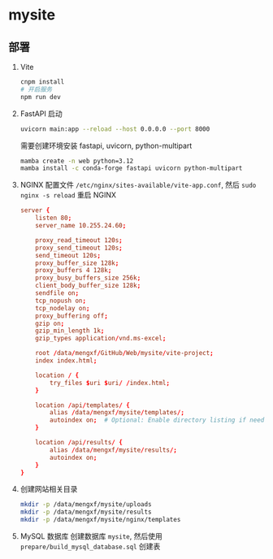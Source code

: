 # mysite

## 部署

1. Vite

    ```bash
    cnpm install
    # 开启服务
    npm run dev
    ```

2. FastAPI
    启动

    ```bash
    uvicorn main:app --reload --host 0.0.0.0 --port 8000
    ```

    需要创建环境安装 fastapi, uvicorn, python-multipart

    ```bash
    mamba create -n web python=3.12
    mamba install -c conda-forge fastapi uvicorn python-multipart
    ```

3. NGINX
    配置文件 `/etc/nginx/sites-available/vite-app.conf`, 然后 `sudo nginx -s reload` 重启 NGINX

    ```conf
    server {
        listen 80;
        server_name 10.255.24.60;

        proxy_read_timeout 120s;
        proxy_send_timeout 120s;
        send_timeout 120s;
        proxy_buffer_size 128k;
        proxy_buffers 4 128k;
        proxy_busy_buffers_size 256k;
        client_body_buffer_size 128k;
        sendfile on;
        tcp_nopush on;
        tcp_nodelay on;
        proxy_buffering off;
        gzip on;
        gzip_min_length 1k;
        gzip_types application/vnd.ms-excel;

        root /data/mengxf/GitHub/Web/mysite/vite-project;
        index index.html;

        location / {
            try_files $uri $uri/ /index.html;
        }

        location /api/templates/ {
            alias /data/mengxf/mysite/templates/;
            autoindex on;  # Optional: Enable directory listing if needed
        }

        location /api/results/ {
            alias /data/mengxf/mysite/results/;
            autoindex on;
        }
    }
    ```

4. 创建网站相关目录

    ```bash
    mkdir -p /data/mengxf/mysite/uploads
    mkdir -p /data/mengxf/mysite/results
    mkdir -p /data/mengxf/mysite/nginx/templates
    ```

5. MySQL 数据库
    创建数据库 `mysite`, 然后使用 `prepare/build_mysql_database.sql` 创建表
